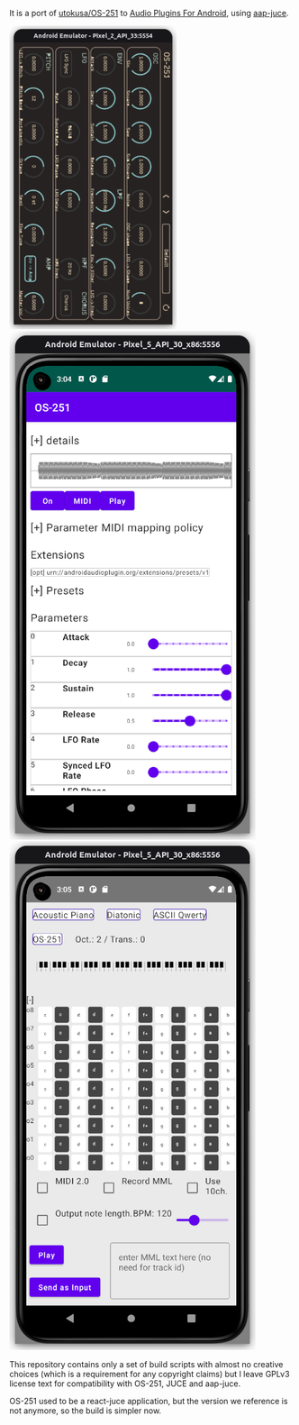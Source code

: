 It is a port of [utokusa/OS-251](https://github.com/utokusa/OS-251) to [Audio Plugins For Android](https://github.com/atsushieno/aap-core), using [aap-juce](https://github.com/atsushieno/aap-juce).

![OS251 standalone](docs/images/os-251-standalone.png)
![OS251 on aaphostsample](docs/images/os-251-aaphostsample.png)
![OS251 as MidiDeviceService](docs/images/os-251-midi-device.png)

This repository contains only a set of build scripts with almost no creative choices (which is a requirement for any copyright claims) but I leave GPLv3 license text for compatibility with OS-251, JUCE and aap-juce.

OS-251 used to be a react-juce application, but the version we reference
is not anymore, so the build is simpler now.
